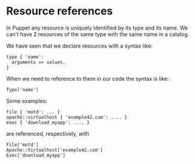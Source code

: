 # Resource references
In Puppet any resource is uniquely identified by its type and its name.
We can't have 2 resources of the same type with the same name in a catalog.

We have seen that we declare resources with a syntax like:

    type { 'name':
      arguments => values,
    }

When we need to reference to them in our code the syntax is like:

    Type['name']

Some examples:

    file { 'motd': ... }
    apache::virtualhost { 'example42.com': .... }
    exec { 'download_myapp': .... }

are referenced, respectively, with

    File['motd']
    Apache::Virtualhost['example42.com']
    Exec['download_myapp']

